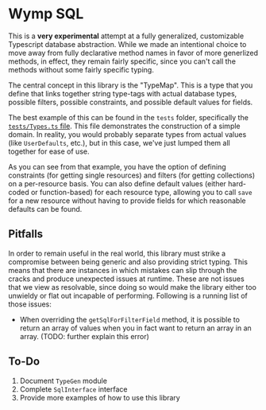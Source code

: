 Wymp SQL
=========================================================================================

This is a **very experimental** attempt at a fully generalized, customizable Typescript database
abstraction. While we made an intentional choice to move away from fully declarative method names
in favor of more generlized methods, in effect, they remain fairly specific, since you can't call
the methods without some fairly specific typing.

The central concept in this library is the "TypeMap". This is a type that you define that links
together string type-tags with actual database types, possible filters, possible constraints, and
possible default values for fields.

The best example of this can be found in the `tests` folder, specifically the
[`tests/Types.ts` file](tests/Types.ts). This file demonstrates the construction of a simple domain.
In reality, you would probably separate types from actual values (like `UserDefaults`, etc.), but in
this case, we've just lumped them all together for ease of use.

As you can see from that example, you have the option of defining constraints (for getting single
resources) and filters (for getting collections) on a per-resource basis. You can also define
default values (either hard-coded or function-based) for each resource type, allowing you to call
`save` for a new resource without having to provide fields for which reasonable defaults can be
found.

## Pitfalls

In order to remain useful in the real world, this library must strike a compromise between being
generic and also providing strict typing. This means that there are instances in which mistakes can
slip through the cracks and produce unexpected issues at runtime. These are not issues that we view
as resolvable, since doing so would make the library either too unwieldy or flat out incapable of
performing. Following is a running list of those issues:

* When overriding the `getSqlForFilterField` method, it is possible to return an array of values
  when you in fact want to return an array in an array. (TODO: further explain this error)

## To-Do

1. Document `TypeGen` module
2. Complete `SqlInterface` interface
3. Provide more examples of how to use this library

